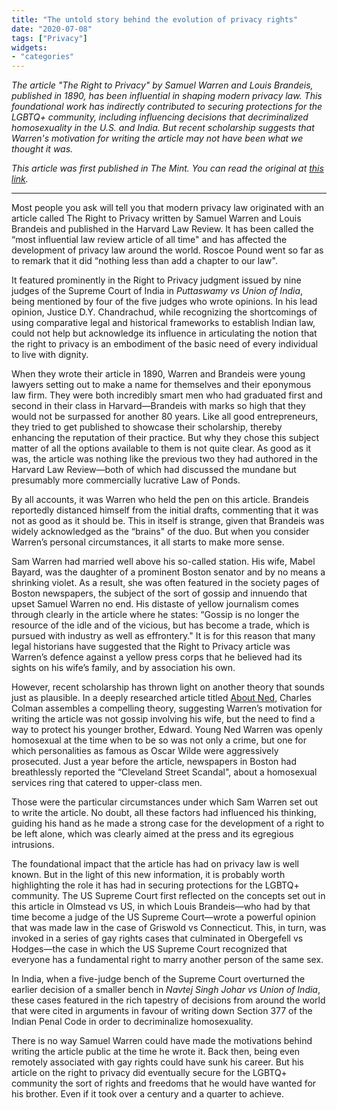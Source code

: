 ```yaml
---
title: "The untold story behind the evolution of privacy rights"
date: "2020-07-08"
tags: ["Privacy"]
widgets: 
- "categories"
---
```


*The article "The Right to Privacy" by Samuel Warren and Louis Brandeis, published in 1890, has been influential in shaping modern privacy law. This foundational work has indirectly contributed to securing protections for the LGBTQ+ community, including influencing decisions that decriminalized homosexuality in the U.S. and India. But recent scholarship suggests that Warren's motivation for writing the article may not have been what we thought it was.*
<!--more-->
*This article was first published in The Mint. You can read the original at [this link](https://www.livemint.com/opinion/columns/the-untold-story-behind-the-evolution-of-privacy-rights-11594137144392.html).*

---

Most people you ask will tell you that modern privacy law originated with an article called The Right to Privacy written by Samuel Warren and Louis Brandeis and published in the Harvard Law Review. It has been called the “most influential law review article of all time" and has affected the development of privacy law around the world. Roscoe Pound went so far as to remark that it did “nothing less than add a chapter to our law".

It featured prominently in the Right to Privacy judgment issued by nine judges of the Supreme Court of India in *Puttaswamy vs Union of India*, being mentioned by four of the five judges who wrote opinions. In his lead opinion, Justice D.Y. Chandrachud, while recognizing the shortcomings of using comparative legal and historical frameworks to establish Indian law, could not help but acknowledge its influence in articulating the notion that the right to privacy is an embodiment of the basic need of every individual to live with dignity.

When they wrote their article in 1890, Warren and Brandeis were young lawyers setting out to make a name for themselves and their eponymous law firm. They were both incredibly smart men who had graduated first and second in their class in Harvard—Brandeis with marks so high that they would not be surpassed for another 80 years. Like all good entrepreneurs, they tried to get published to showcase their scholarship, thereby enhancing the reputation of their practice. But why they chose this subject matter of all the options available to them is not quite clear. As good as it was, the article was nothing like the previous two they had authored in the Harvard Law Review—both of which had discussed the mundane but presumably more commercially lucrative Law of Ponds.

By all accounts, it was Warren who held the pen on this article. Brandeis reportedly distanced himself from the initial drafts, commenting that it was not as good as it should be. This in itself is strange, given that Brandeis was widely acknowledged as the “brains" of the duo. But when you consider Warren’s personal circumstances, it all starts to make more sense.

Sam Warren had married well above his so-called station. His wife, Mabel Bayard, was the daughter of a prominent Boston senator and by no means a shrinking violet. As a result, she was often featured in the society pages of Boston newspapers, the subject of the sort of gossip and innuendo that upset Samuel Warren no end. His distaste of yellow journalism comes through clearly in the article where he states: “Gossip is no longer the resource of the idle and of the vicious, but has become a trade, which is pursued with industry as well as effrontery." It is for this reason that many legal historians have suggested that the Right to Privacy article was Warren’s defence against a yellow press corps that he believed had its sights on his wife’s family, and by association his own.

However, recent scholarship has thrown light on another theory that sounds just as plausible. In a deeply researched article titled [About Ned](https://harvardlawreview.org/wp-content/uploads/2016/01/vol129_Colman.pdf), Charles Colman assembles a compelling theory, suggesting Warren’s motivation for writing the article was not gossip involving his wife, but the need to find a way to protect his younger brother, Edward. Young Ned Warren was openly homosexual at the time when to be so was not only a crime, but one for which personalities as famous as Oscar Wilde were aggressively prosecuted. Just a year before the article, newspapers in Boston had breathlessly reported the “Cleveland Street Scandal", about a homosexual services ring that catered to upper-class men.

Those were the particular circumstances under which Sam Warren set out to write the article. No doubt, all these factors had influenced his thinking, guiding his hand as he made a strong case for the development of a right to be left alone, which was clearly aimed at the press and its egregious intrusions.

The foundational impact that the article has had on privacy law is well known. But in the light of this new information, it is probably worth highlighting the role it has had in securing protections for the LGBTQ+ community. The US Supreme Court first reflected on the concepts set out in this article in Olmstead vs US, in which Louis Brandeis—who had by that time become a judge of the US Supreme Court—wrote a powerful opinion that was made law in the case of Griswold vs Connecticut. This, in turn, was invoked in a series of gay rights cases that culminated in Obergefell vs Hodges—the case in which the US Supreme Court recognized that everyone has a fundamental right to marry another person of the same sex.

In India, when a five-judge bench of the Supreme Court overturned the earlier decision of a smaller bench in *Navtej Singh Johar vs Union of India*, these cases featured in the rich tapestry of decisions from around the world that were cited in arguments in favour of writing down Section 377 of the Indian Penal Code in order to decriminalize homosexuality.

There is no way Samuel Warren could have made the motivations behind writing the article public at the time he wrote it. Back then, being even remotely associated with gay rights could have sunk his career. But his article on the right to privacy did eventually secure for the LGBTQ+ community the sort of rights and freedoms that he would have wanted for his brother. Even if it took over a century and a quarter to achieve.
